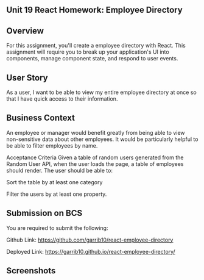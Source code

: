 ## Unit 19 React Homework: Employee Directory

## Overview
For this assignment, you'll create a employee directory with React. This assignment will require you to break up your application's UI into components, manage component state, and respond to user events.

## User Story

As a user, I want to be able to view my entire employee directory at once so that I have quick access to their information.


## Business Context
An employee or manager would benefit greatly from being able to view non-sensitive data about other employees. It would be particularly helpful to be able to filter employees by name.

Acceptance Criteria
Given a table of random users generated from the Random User API, when the user loads the page, a table of employees should render.
The user should be able to:


Sort the table by at least one category


Filter the users by at least one property.


## Submission on BCS
You are required to submit the following:

Github Link: https://github.com/garrib10/react-employee-directory

Deployed Link: https://garrib10.github.io/react-employee-directory/ 




## Screenshots


